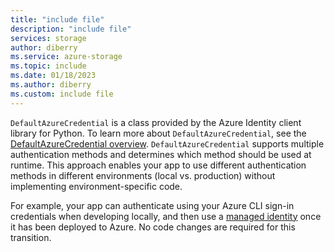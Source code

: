 ```yaml
---
title: "include file"
description: "include file"
services: storage
author: diberry
ms.service: azure-storage
ms.topic: include
ms.date: 01/18/2023
ms.author: diberry
ms.custom: include file
---
```


`DefaultAzureCredential` is a class provided by the Azure Identity client library for Python. To learn more about `DefaultAzureCredential`, see the [DefaultAzureCredential overview](/azure/developer/python/sdk/authentication-overview#defaultazurecredential). `DefaultAzureCredential` supports multiple authentication methods and determines which method should be used at runtime. This approach enables your app to use different authentication methods in different environments (local vs. production) without implementing environment-specific code.

For example, your app can authenticate using your Azure CLI sign-in credentials when developing locally, and then use a [managed identity](../../articles/active-directory/managed-identities-azure-resources/overview.md) once it has been deployed to Azure. No code changes are required for this transition.
